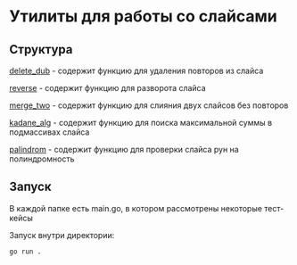 # Утилиты для работы со слайсами


## Структура


[delete_dub](delete_dub) - содержит функцию для удаления повторов из слайса

[reverse](reverse) - содержит функцию для разворота слайса

[merge_two](merge_two) - содержит функцию для слияния двух слайсов без повторов

[kadane_alg](kadane_alg) - содержит функцию для поиска максимальной суммы в подмассивах слайса

[palindrom](palindrom) - содержит функцию для проверки слайса рун на полиндромность

## Запуск

В каждой папке есть main.go, в котором рассмотрены некоторые тест-кейсы

Запуск внутри директории:

```
go run .
```